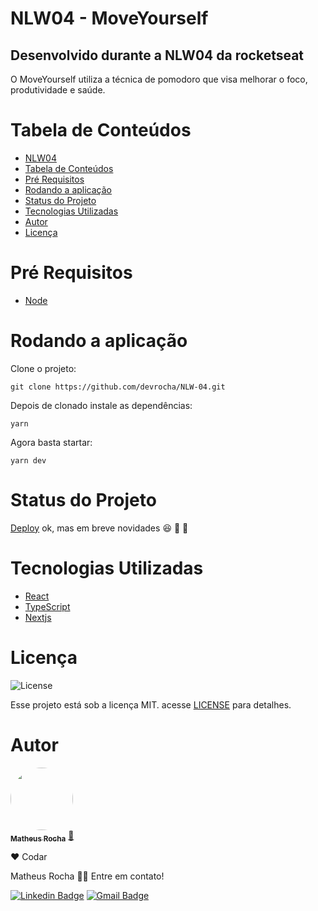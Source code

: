 <!-- titulo -->
# NLW04 - MoveYourself

<!-- descrição -->
## Desenvolvido durante a NLW04 da rocketseat
O MoveYourself utiliza a técnica de pomodoro que visa melhorar o foco, produtividade e saúde.

Tabela de Conteúdos
===================
<!--ts-->
   * [NLW04](#NLW04)
   * [Tabela de Conteúdos](#tabela-de-conteúdos)
   * [Pré Requisitos](#pré-requisitos)
   * [Rodando a aplicação](#rodando-a-aplicação)
   * [Status do Projeto](#status-do-projeto)
   * [Tecnologias Utilizadas](#tecnologias-utilizadas)
   * [Autor](#autor)
   * [Licença](#licença)
<!--te-->

Pré Requisitos
==============
* [Node](https://nodejs.org/en/)

Rodando a aplicação
==========
Clone o projeto:
```
git clone https://github.com/devrocha/NLW-04.git
```
Depois de clonado instale as dependências:
```
yarn
```
Agora basta startar:
```
yarn dev
```
Status do Projeto
===========
[Deploy](https://moveyourself-xi.vercel.app/) ok, mas em breve novidades :satisfied: :rocket: :rocket: 

Tecnologias Utilizadas
===========
* [React](https://reactjs.org/)
* [TypeScript](https://www.typescriptlang.org/)
* [Nextjs](https://nextjs.org/)

Licença
=======
<img alt="License" src="https://img.shields.io/badge/license-MIT-6E40C9?style=flat-square">
<br>

Esse projeto está sob a licença MIT. acesse [LICENSE](/LICENSE) para detalhes.

Autor
=====
<a href="https://app.rocketseat.com.br/me/mrochasandim75-1601037404942">
<img style="border-radius: 50% ;" src="https://media-exp1.licdn.com/dms/image/C4D03AQG02a-s248Xgw/profile-displayphoto-shrink_800_800/0/1603582498543?e=1619654400&v=beta&t=PeqvsBemetBGzkOnJ9zb0AcDeV6Zc0ZZ7ecQpUvAsfM" width="100px;" alt=""/>
<br />
<sub><b>Matheus Rocha</b></sub></a> <a href="https://app.rocketseat.com.br/me/mrochasandim75-1601037404942" title="Rocketseat">🚀</a>

❤️ Codar

Matheus Rocha 👋🏽 Entre em contato!

[![Linkedin Badge](https://img.shields.io/badge/-Matheus-blue?style=flat-square&logo=Linkedin&logoColor=white&link=https://www.linkedin.com/in/tgmarinho/)](https://www.linkedin.com/in/matheus-sandim-941a681b5/) 
[![Gmail Badge](https://img.shields.io/badge/-mrochasandim75@gmail.com-c14438?style=flat-square&logo=Gmail&logoColor=white&link=mailto:tgmarinho@gmail.com)](mailto:mrochasandim75@gmail.com)
